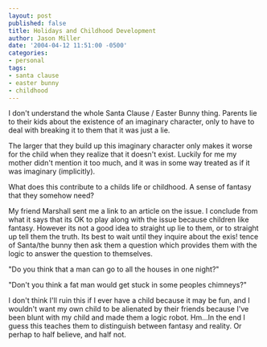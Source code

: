 ```yaml
---
layout: post
published: false
title: Holidays and Childhood Development
author: Jason Miller
date: '2004-04-12 11:51:00 -0500'
categories:
- personal
tags:
- santa clause
- easter bunny
- childhood
---
```


I don't understand the whole Santa Clause / Easter Bunny thing. Parents lie to
their kids about the existence of an imaginary character, only to have to deal
with breaking it to them that it was just a lie.

The larger that they build up this imaginary character only makes it worse for
the child when they realize that it doesn't exist. Luckily for me my mother
didn't mention it too much, and it was in some way treated as if it was
imaginary (implicitly).

What does this contribute to a childs life or childhood. A sense of fantasy that
they somehow need?

My friend Marshall sent me a link to an article on the issue. I conclude from
what it says that its OK to play along with the issue because children like
fantasy. However its not a good idea to straight up lie to them, or to straight
up tell them the truth. Its best to wait until they inquire about the exis!
tence of Santa/the bunny then ask them a question which provides them with the
logic to answer the question to themselves.

"Do you think that a man can go to all the houses in one night?"

"Don't you think a fat man would get stuck in some peoples chimneys?"

I don't think I'll ruin this if I ever have a child because it may be fun, and I
wouldn't want my own child to be alienated by their friends because I've been
blunt with my child and made them a logic robot. Hm...In the end I guess this
teaches them to distinguish between fantasy and reality. Or perhap to half
believe, and half not.
